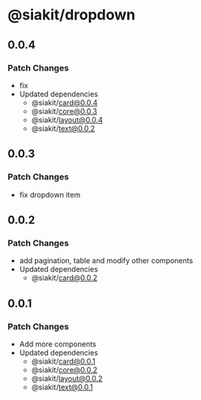 # @siakit/dropdown

## 0.0.4

### Patch Changes

- fix
- Updated dependencies
  - @siakit/card@0.0.4
  - @siakit/core@0.0.3
  - @siakit/layout@0.0.4
  - @siakit/text@0.0.2

## 0.0.3

### Patch Changes

- fix dropdown item

## 0.0.2

### Patch Changes

- add pagination, table and modify other components
- Updated dependencies
  - @siakit/card@0.0.2

## 0.0.1

### Patch Changes

- Add more components
- Updated dependencies
  - @siakit/card@0.0.1
  - @siakit/core@0.0.2
  - @siakit/layout@0.0.2
  - @siakit/text@0.0.1

